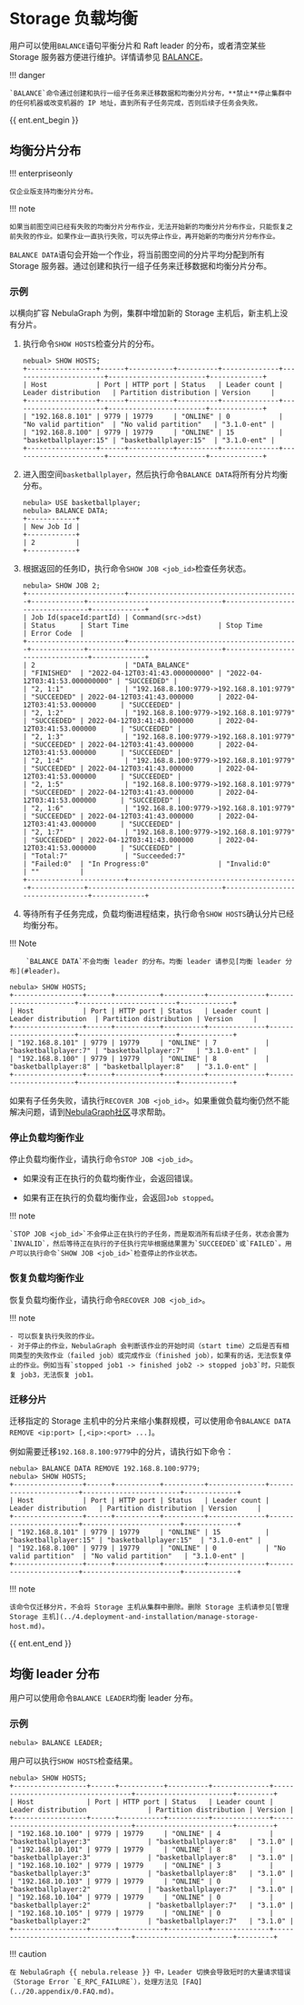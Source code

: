 # Storage 负载均衡

用户可以使用`BALANCE`语句平衡分片和 Raft leader 的分布，或者清空某些 Storage 服务器方便进行维护。详情请参见 [BALANCE](../synchronization-and-migration/2.balance-syntax.md)。

!!! danger

    `BALANCE`命令通过创建和执行一组子任务来迁移数据和均衡分片分布，**禁止**停止集群中的任何机器或改变机器的 IP 地址，直到所有子任务完成，否则后续子任务会失败。

{{ ent.ent_begin }}

## 均衡分片分布

!!! enterpriseonly

    仅企业版支持均衡分片分布。

!!! note

    如果当前图空间已经有失败的均衡分片分布作业，无法开始新的均衡分片分布作业，只能恢复之前失败的作业。如果作业一直执行失败，可以先停止作业，再开始新的均衡分片分布作业。

`BALANCE DATA`语句会开始一个作业，将当前图空间的分片平均分配到所有 Storage 服务器。通过创建和执行一组子任务来迁移数据和均衡分片分布。

### 示例

以横向扩容 NebulaGraph 为例，集群中增加新的 Storage 主机后，新主机上没有分片。

1. 执行命令`SHOW HOSTS`检查分片的分布。

    ```ngql
    nebual> SHOW HOSTS;
    +-----------------+------+-----------+----------+--------------+-----------------------+------------------------+-------------+
    | Host            | Port | HTTP port | Status   | Leader count | Leader distribution   | Partition distribution | Version     |
    +-----------------+------+-----------+----------+--------------+-----------------------+------------------------+-------------+
    | "192.168.8.101" | 9779 | 19779     | "ONLINE" | 0            | "No valid partition"  | "No valid partition"   | "3.1.0-ent" |
    | "192.168.8.100" | 9779 | 19779     | "ONLINE" | 15           | "basketballplayer:15" | "basketballplayer:15"  | "3.1.0-ent" |
    +-----------------+------+-----------+----------+--------------+-----------------------+------------------------+-------------+
    ```

2. 进入图空间`basketballplayer`，然后执行命令`BALANCE DATA`将所有分片均衡分布。

    ```ngql
    nebula> USE basketballplayer;
    nebula> BALANCE DATA;
    +------------+
    | New Job Id |
    +------------+
    | 2          |
    +------------+
    ```

3. 根据返回的任务ID，执行命令`SHOW JOB <job_id>`检查任务状态。

    ```ngql
    nebula> SHOW JOB 2;
    +------------------------+------------------------------------------+-------------+---------------------------------+---------------------------------+-------------+
    | Job Id(spaceId:partId) | Command(src->dst)                        | Status      | Start Time                      | Stop Time                       | Error Code  |
    +------------------------+------------------------------------------+-------------+---------------------------------+---------------------------------+-------------+
    | 2                      | "DATA_BALANCE"                           | "FINISHED"  | "2022-04-12T03:41:43.000000000" | "2022-04-12T03:41:53.000000000" | "SUCCEEDED" |
    | "2, 1:1"               | "192.168.8.100:9779->192.168.8.101:9779" | "SUCCEEDED" | 2022-04-12T03:41:43.000000      | 2022-04-12T03:41:53.000000      | "SUCCEEDED" |
    | "2, 1:2"               | "192.168.8.100:9779->192.168.8.101:9779" | "SUCCEEDED" | 2022-04-12T03:41:43.000000      | 2022-04-12T03:41:53.000000      | "SUCCEEDED" |
    | "2, 1:3"               | "192.168.8.100:9779->192.168.8.101:9779" | "SUCCEEDED" | 2022-04-12T03:41:43.000000      | 2022-04-12T03:41:53.000000      | "SUCCEEDED" |
    | "2, 1:4"               | "192.168.8.100:9779->192.168.8.101:9779" | "SUCCEEDED" | 2022-04-12T03:41:43.000000      | 2022-04-12T03:41:53.000000      | "SUCCEEDED" |
    | "2, 1:5"               | "192.168.8.100:9779->192.168.8.101:9779" | "SUCCEEDED" | 2022-04-12T03:41:43.000000      | 2022-04-12T03:41:53.000000      | "SUCCEEDED" |
    | "2, 1:6"               | "192.168.8.100:9779->192.168.8.101:9779" | "SUCCEEDED" | 2022-04-12T03:41:43.000000      | 2022-04-12T03:41:43.000000      | "SUCCEEDED" |
    | "2, 1:7"               | "192.168.8.100:9779->192.168.8.101:9779" | "SUCCEEDED" | 2022-04-12T03:41:43.000000      | 2022-04-12T03:41:53.000000      | "SUCCEEDED" |
    | "Total:7"              | "Succeeded:7"                            | "Failed:0"  | "In Progress:0"                 | "Invalid:0"                     | ""          |
    +------------------------+------------------------------------------+-------------+---------------------------------+---------------------------------+-------------+
    ```

4. 等待所有子任务完成，负载均衡进程结束，执行命令`SHOW HOSTS`确认分片已经均衡分布。

  !!! Note

        `BALANCE DATA`不会均衡 leader 的分布。均衡 leader 请参见[均衡 leader 分布](#leader)。

  ```ngql
  nebula> SHOW HOSTS;
  +-----------------+------+-----------+----------+--------------+----------------------+------------------------+-------------+
  | Host            | Port | HTTP port | Status   | Leader count | Leader distribution  | Partition distribution | Version     |
  +-----------------+------+-----------+----------+--------------+----------------------+------------------------+-------------+
  | "192.168.8.101" | 9779 | 19779     | "ONLINE" | 7            | "basketballplayer:7" | "basketballplayer:7"   | "3.1.0-ent" |
  | "192.168.8.100" | 9779 | 19779     | "ONLINE" | 8            | "basketballplayer:8" | "basketballplayer:8"   | "3.1.0-ent" |
  +-----------------+------+-----------+----------+--------------+----------------------+------------------------+-------------+
  ```

如果有子任务失败，请执行`RECOVER JOB <job_id>`。如果重做负载均衡仍然不能解决问题，请到[NebulaGraph社区](https://discuss.nebula-graph.com.cn/)寻求帮助。

### 停止负载均衡作业

停止负载均衡作业，请执行命令`STOP JOB <job_id>`。

- 如果没有正在执行的负载均衡作业，会返回错误。

- 如果有正在执行的负载均衡作业，会返回`Job stopped`。

!!! note

    `STOP JOB <job_id>`不会停止正在执行的子任务，而是取消所有后续子任务，状态会置为`INVALID`，然后等待正在执行的子任执行完毕根据结果置为`SUCCEEDED`或`FAILED`。用户可以执行命令`SHOW JOB <job_id>`检查停止的作业状态。

### 恢复负载均衡作业

恢复负载均衡作业，请执行命令`RECOVER JOB <job_id>`。

!!! note
  
    - 可以恢复执行失败的作业。
    - 对于停止的作业，NebulaGraph 会判断该作业的开始时间（start time）之后是否有相同类型的失败作业（failed job）或完成作业（finished job），如果有的话，无法恢复停止的作业。例如当有`stopped job1 -> finished job2 -> stopped job3`时，只能恢复 job3，无法恢复 job1。

### 迁移分片

迁移指定的 Storage 主机中的分片来缩小集群规模，可以使用命令`BALANCE DATA REMOVE <ip:port> [,<ip>:<port> ...]`。

例如需要迁移`192.168.8.100:9779`中的分片，请执行如下命令：

```ngql
nebula> BALANCE DATA REMOVE 192.168.8.100:9779;
nebula> SHOW HOSTS;
+-----------------+------+-----------+----------+--------------+-----------------------+------------------------+-------------+
| Host            | Port | HTTP port | Status   | Leader count | Leader distribution   | Partition distribution | Version     |
+-----------------+------+-----------+----------+--------------+-----------------------+------------------------+-------------+
| "192.168.8.101" | 9779 | 19779     | "ONLINE" | 15           | "basketballplayer:15" | "basketballplayer:15"  | "3.1.0-ent" |
| "192.168.8.100" | 9779 | 19779     | "ONLINE" | 0            | "No valid partition"  | "No valid partition"   | "3.1.0-ent" |
+-----------------+------+-----------+----------+--------------+-----------------------+------------------------+-------------+
```

!!! note

    该命令仅迁移分片，不会将 Storage 主机从集群中删除。删除 Storage 主机请参见[管理 Storage 主机](../4.deployment-and-installation/manage-storage-host.md)。

<!-- 下面是注释内容
!!! danger

    `BALANCE`命令通过创建和执行一组子任务来迁移数据和均衡分片分布，不要停止集群中的任何机器或改变机器的 IP 地址，直到所有子任务完成，否则后续子任务会失败。

## 均衡分片分布

### 示例

以横向扩容 NebulaGraph 为例，Zone 中增加新的 Storage 服务器后，新服务器上没有分片。

1. 将新增的 3 台 Storage 服务器加入集群，分别加入图空间`basketballplayer`所属的 Zone。关于 Zone 的介绍请参见[管理逻辑机架（Zone）](../4.deployment-and-installation/5.zone.md)。

  ```ngql
  nebual> ADD HOSTS 192.168.10.103:9779 INTO ZONE "zone1";
  nebual> ADD HOSTS 192.168.10.104:9779 INTO ZONE "zone2";
  nebual> ADD HOSTS 192.168.10.105:9779 INTO ZONE "zone3";
  ```

2. 执行命令 [`SHOW HOSTS`](../3.ngql-guide/7.general-query-statements/6.show/6.show-hosts.md) 检查分片的分布。

  ```ngql
  nebual> SHOW HOSTS;
  +------------------+------+-----------+----------+--------------+-----------------------------------+------------------------+---------+
  | Host             | Port | HTTP port | Status   | Leader count | Leader distribution               | Partition distribution | Version |
  +------------------+------+-----------+----------+--------------+-----------------------------------+------------------------+---------+
  | "192.168.10.100" | 9779 | 19779     | "ONLINE" | 4            | "basketballplayer:4"              | "basketballplayer:15"  | "3.1.0" |
  | "192.168.10.101" | 9779 | 19779     | "ONLINE" | 8            | "basketballplayer:8"              | "basketballplayer:15"  | "3.1.0" |
  | "192.168.10.102" | 9779 | 19779     | "ONLINE" | 3            | "basketballplayer:3"              | "basketballplayer:15"  | "3.1.0" |
  | "192.168.10.103" | 9779 | 19779     | "ONLINE" | 0            | "No valid partition"              | "No valid partition"   | "3.1.0" |
  | "192.168.10.104" | 9779 | 19779     | "ONLINE" | 0            | "No valid partition"              | "No valid partition"   | "3.1.0" |
  | "192.168.10.105" | 9779 | 19779     | "ONLINE" | 0            | "No valid partition"              | "No valid partition"   | "3.1.0" |
  +------------------+------+-----------+----------+--------------+-----------------------------------+------------------------+---------+
  ```

3. 执行命令`BALANCE IN ZONE`将当前图空间内每个 Zone 内部的分片均衡分布。

  ```ngql
  nebula> USE basketballplayer;
  nebula> BALANCE IN ZONE;
  +------------+
  | New Job Id |
  +------------+
  | 30         |
  +------------+
  ```

4. 根据返回的作业 ID，执行命令`SHOW JOB <job_id>`检查作业状态。

  ```ngql
  nebula> SHOW JOB 30;
  +-------------------------+--------------------------------------------+-------------+---------------------------------+---------------------------------+-------------+
  | Job Id(spaceId:partId)  | Command(src->dst)                          | Status      | Start Time                      | Stop Time                       | Error Code  |
  +-------------------------+--------------------------------------------+-------------+---------------------------------+---------------------------------+-------------+
  | 30                      | "DATA_BALANCE"                             | "FINISHED"  | "2022-01-12T02:27:00.000000000" | "2022-01-12T02:30:31.000000000" | "SUCCEEDED" |
  | "30, 23:1"              | "192.168.10.100:9779->192.168.10.103:9779" | "SUCCEEDED" | 2022-01-12T02:27:00.000000      | 2022-01-12T02:27:30.000000      | "SUCCEEDED" |
  | "30, 23:2"              | "192.168.10.100:9779->192.168.10.103:9779" | "SUCCEEDED" | 2022-01-12T02:27:00.000000      | 2022-01-12T02:27:01.000000      | "SUCCEEDED" |
  ......
  | "Total:21"              | "Succeeded:21"                             | "Failed:0"  | "In Progress:0"                 | "Invalid:0"                     | ""          |
  +-------------------------+--------------------------------------------+-------------+---------------------------------+---------------------------------+-------------+
  ```

5. 等待所有子任务完成，负载均衡进程结束，执行命令`SHOW HOSTS`确认分片已经均衡分布。

  !!! Note

        `BALANCE IN ZONE`不会均衡 leader 的分布。均衡 leader 请参见[均衡 leader 分布](#leader)。

  ```ngql
  nebula> SHOW HOSTS;
  +------------------+------+-----------+----------+--------------+-----------------------------------+------------------------+---------+
  | Host             | Port | HTTP port | Status   | Leader count | Leader distribution               | Partition distribution | Version |
  +------------------+------+-----------+----------+--------------+-----------------------------------+------------------------+---------+
  | "192.168.10.100" | 9779 | 19779     | "ONLINE" | 4            | "basketballplayer:4"              | "basketballplayer:8"   | "3.1.0" |
  | "192.168.10.101" | 9779 | 19779     | "ONLINE" | 8            | "basketballplayer:8"              | "basketballplayer:8"   | "3.1.0" |
  | "192.168.10.102" | 9779 | 19779     | "ONLINE" | 3            | "basketballplayer:3"              | "basketballplayer:8"   | "3.1.0" |
  | "192.168.10.103" | 9779 | 19779     | "ONLINE" | 0            | "No valid partition"              | "basketballplayer:7"   | "3.1.0" |
  | "192.168.10.104" | 9779 | 19779     | "ONLINE" | 0            | "No valid partition"              | "basketballplayer:7"   | "3.1.0" |
  | "192.168.10.105" | 9779 | 19779     | "ONLINE" | 0            | "No valid partition"              | "basketballplayer:7"   | "3.1.0" |
  +------------------+------+-----------+----------+--------------+-----------------------------------+------------------------+---------+
  ```

如果有子任务失败，请重启作业，详情参见[作业管理](../3.ngql-guide/4.job-statements.md)。如果重做负载均衡仍然不能解决问题，请到 [NebulaGraph 社区](https://discuss.nebula-graph.com.cn/)寻求帮助。

## 停止负载均衡作业

停止负载均衡作业，请执行命令`STOP JOB <job_id>`。

- 如果没有正在执行的负载均衡作业，会返回错误。

- 如果有正在执行的负载均衡作业，会返回`Job stopped`。

!!! note

    - `STOP JOB <job_id>`不会停止正在执行的子任务，而是取消所有后续子任务，状态会置为`INVALID`，然后等待正在执行的子任执行完毕根据结果置为`SUCCEEDED`或`FAILED`。用户可以执行命令`SHOW JOB <job_id>`检查停止的作业状态。
    - 宕机重启后，作业状态变为`QUEUE`，子任务如果之前是`INVALID`或`FAILED`，状态会置为`IN_PROGRESS`，如果是`IN_PROGRESS`或`SUCCEEDED`则保持不变。

一旦所有子任务都完成或停止，用户可以再次执行命令`RECOVER JOB <job_id>`重启作业，子任务按原有的状态继续执行。

## 移除 Storage 服务器

移除指定的 Storage 服务器来缩小集群规模，可以使用命令`BALANCE IN ZONE REMOVE <ip>:<port> [,<ip>:<port> ...]`将指定 Storage 服务器清空，然后使用命令`DROP HOSTS <ip>:<port> [,<ip>:<port> ...]`将指定 Storage 服务器移除。

### 示例

如果需要移除以下两台 Storage 服务器。

|IP 地址|端口|
|:---|:---|
|192.168.10.104|9779|
|192.168.10.105|9779|

1. 执行如下命令清空指定 Storage 服务器：

  ```ngql
  nebula> BALANCE IN ZONE REMOVE 192.168.10.104:9779,192.168.10.105:9779;
  ```

2. 等待作业完成后，执行如下命令移除指定 Storage 服务：

  ```ngql
  nebula> DROP HOSTS 192.168.10.104:9779,192.168.10.105:9779;
  ```
-->

{{ ent.ent_end }}

## 均衡 leader 分布

用户可以使用命令`BALANCE LEADER`均衡 leader 分布。

### 示例

```ngql
nebula> BALANCE LEADER;
```

用户可以执行`SHOW HOSTS`检查结果。

```ngql
nebula> SHOW HOSTS;
+------------------+------+-----------+----------+--------------+-----------------------------------+------------------------+---------+
| Host             | Port | HTTP port | Status   | Leader count | Leader distribution               | Partition distribution | Version |
+------------------+------+-----------+----------+--------------+-----------------------------------+------------------------+---------+
| "192.168.10.100" | 9779 | 19779     | "ONLINE" | 4            | "basketballplayer:3"              | "basketballplayer:8"   | "3.1.0" |
| "192.168.10.101" | 9779 | 19779     | "ONLINE" | 8            | "basketballplayer:3"              | "basketballplayer:8"   | "3.1.0" |
| "192.168.10.102" | 9779 | 19779     | "ONLINE" | 3            | "basketballplayer:3"              | "basketballplayer:8"   | "3.1.0" |
| "192.168.10.103" | 9779 | 19779     | "ONLINE" | 0            | "basketballplayer:2"              | "basketballplayer:7"   | "3.1.0" |
| "192.168.10.104" | 9779 | 19779     | "ONLINE" | 0            | "basketballplayer:2"              | "basketballplayer:7"   | "3.1.0" |
| "192.168.10.105" | 9779 | 19779     | "ONLINE" | 0            | "basketballplayer:2"              | "basketballplayer:7"   | "3.1.0" |
+------------------+------+-----------+----------+--------------+-----------------------------------+------------------------+---------+
```

!!! caution

    在 NebulaGraph {{ nebula.release }} 中，Leader 切换会导致短时的大量请求错误（Storage Error `E_RPC_FAILURE`），处理方法见 [FAQ](../20.appendix/0.FAQ.md)。
